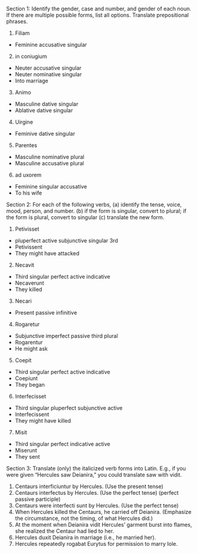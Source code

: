 Section 1: Identify the gender, case and number, and gender of each noun. If there are multiple possible forms, list all options. Translate prepositional phrases.

1. Filiam
- Feminine accusative singular
2. in coniugium
- Neuter accusative singular
- Neuter nominative singular 
- Into marriage 
3. Animo
- Masculine dative singular 
- Ablative dative singular 
4. Uirgine
- Feminive dative singular
5. Parentes
- Masculine nominative plural
- Masculine accusative plural
6. ad uxorem
- Feminine singular accusative 
- To his wife


Section 2: For each of the following verbs,
(a) identify the tense, voice, mood, person, and number. (b) if the form is singular, convert to plural; if the form is plural, convert to singular (c) translate the new form.

1. Petivisset
- pluperfect active subjunctive singular 3rd
- Petivissent
- They might have attacked
2. Necavit
- Third singular perfect active indicative 
- Necaverunt
- They killed
3. Necari
- Present passive infinitive 
4. Rogaretur
- Subjunctive imperfect passive third plural
- Rogarentur 
- He might ask 
5. Coepit
- Third singular perfect active indicative
- Coepiunt
- They began
6. Interfecisset
- Third singular pluperfect subjunctive active
- Interfecissent
- They might have killed
7. Misit
- Third singular perfect indicative active
- Miserunt
- They sent 


Section 3: 
Translate (only) the italicized verb forms into Latin. E.g., if you were given “Hercules saw Deianira,” you could translate saw with vidit.

1. Centaurs interficiuntur by Hercules. (Use the present tense)
2. Centaurs interfectus by Hercules. (Use the perfect tense) (perfect passive participle)
3. Centaurs were interfecti sunt by Hercules. (Use the perfect tense)
4. When Hercules killed the Centaurs, he carried off Deianira. (Emphasize the circumstance, not the timing, of what Hercules did.)
5. At the moment when Deianira vidit Hercules’ garment burst into flames, she realized the Centaur had lied to her.
6. Hercules duxit Deianira in marriage (i.e., he married her).
7. Hercules repeatedly rogabat Eurytus for permission to marry Iole.
